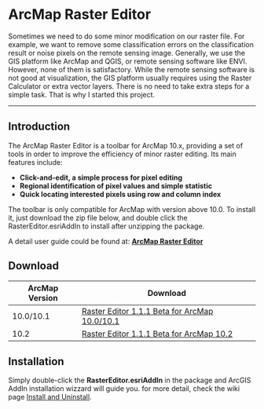 ArcMap Raster Editor
====================

Sometimes we need to do some minor modification on our raster file. For example, we want to remove some classification errors on the classification result or noise pixels on the remote sensing image. Generally, we use the GIS platform like ArcMap and QGIS, or remote sensing software like ENVI. However, none of them is satisfactory. While the remote sensing software is not good at visualization, the GIS platform usually requires using the Raster Calculator or extra vector layers. There is no need to take extra steps for a simple task. That is why I started this project.
***

## Introduction

The ArcMap Raster Editor is a toolbar for ArcMap 10.x, providing a set of tools in order to improve the efficiency of minor raster editing. Its main features include:

+ **Click-and-edit, a simple process for pixel editing**
+ **Regional identification of pixel values and simple statistic**
+ **Quick locating interested pixels using row and column index**

The toolbar is only compatible for ArcMap with version above 10.0. To install it, just download the zip file below, and double click the RasterEditor.esriAddIn to install after unzipping the package. 

A detail user guide could be found at: **[ArcMap Raster Editor](https://github.com/dz316424/arcmap-raster-editor/wiki)**

## Download

|ArcMap Version|Download|
|--------------|--------|
|10.0/10.1|[Raster Editor 1.1.1 Beta for ArcMap 10.0/10.1](https://github.com/dz316424/arcmap-raster-editor/blob/gh-pages/files/1.1.1%20Beta%20for%20ArcMap%2010.0%20&%2010.1.zip?raw=true)|
|10.2|[Raster Editor 1.1.1 Beta for ArcMap 10.2](https://github.com/dz316424/arcmap-raster-editor/blob/gh-pages/files/1.1.1%20Beta%20for%20ArcMap%2010.2.zip?raw=true)| 

## Installation
Simply double-click the **RasterEditor.esriAddIn** in the package and ArcGIS AddIn installation wizzard will guide you. for more detail, check the wiki page [Install and Uninstall](https://github.com/dz316424/arcmap-raster-editor/wiki/Install-and-Uninstall).
